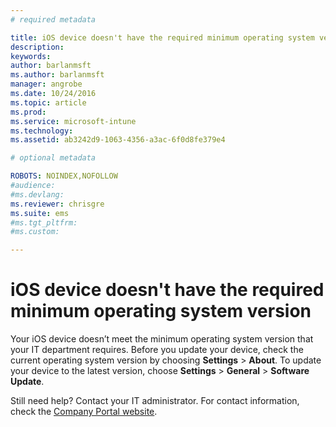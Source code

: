 ```yaml
---
# required metadata

title: iOS device doesn't have the required minimum operating system version | Microsoft Intune
description:
keywords:
author: barlanmsftms.author: barlanmsft
manager: angrobe
ms.date: 10/24/2016
ms.topic: article
ms.prod:
ms.service: microsoft-intune
ms.technology:
ms.assetid: ab3242d9-1063-4356-a3ac-6f0d8fe379e4

# optional metadata

ROBOTS: NOINDEX,NOFOLLOW
#audience:
#ms.devlang:
ms.reviewer: chrisgre
ms.suite: ems
#ms.tgt_pltfrm:
#ms.custom:

---
```



# iOS device doesn't have the required minimum operating system version

Your iOS device doesn’t meet the minimum operating system version that your IT department requires. Before you update your device, check the current operating system version by choosing **Settings** &gt; **About**. To update your device to the latest version, choose **Settings** &gt; **General** &gt; **Software Update**.

Still need help? Contact your IT administrator. For contact information, check the [Company Portal website](http://portal.manage.microsoft.com).
